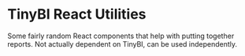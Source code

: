# TinyBI React Utilities

Some fairly random React components that help with putting together reports. Not actually dependent on TinyBI, can be used independently.
